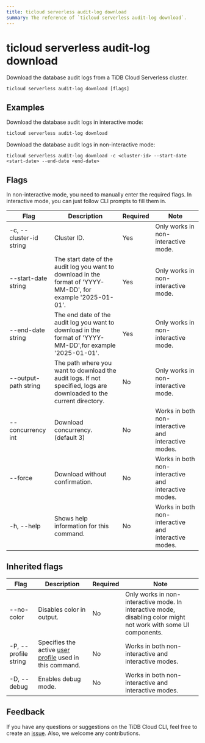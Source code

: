 ```yaml
---
title: ticloud serverless audit-log download
summary: The reference of `ticloud serverless audit-log download`.
---
```


# ticloud serverless audit-log download

Download the database audit logs from a TiDB Cloud Serverless cluster.

```shell
ticloud serverless audit-log download [flags]
```

## Examples

Download the database audit logs in interactive mode:

```shell
ticloud serverless audit-log download
```

Download the database audit logs in non-interactive mode:

```shell
ticloud serverless audit-log download -c <cluster-id> --start-date <start-date> --end-date <end-date>
```

## Flags

In non-interactive mode, you need to manually enter the required flags. In interactive mode, you can just follow CLI prompts to fill them in.

| Flag                    | Description                                                                                                         | Required | Note                                                 |
|-------------------------|---------------------------------------------------------------------------------------------------------------------|----------|------------------------------------------------------|
| -c, --cluster-id string | Cluster ID.                                                                                                         | Yes      | Only works in non-interactive mode.                  |
| --start-date string     | The start date of the audit log you want to download in the format of 'YYYY-MM-DD', for example '2025-01-01'.              | Yes      | Only works in non-interactive mode.                  |
| --end-date string       | The end date of the audit log you want to download in the format of 'YYYY-MM-DD',for example '2025-01-01'.                | Yes      | Only works in non-interactive mode.                  |
| --output-path string    | The path where you want to download the audit logs. If not specified, logs are downloaded to the current directory. | No       | Only works in non-interactive mode.                  |
| --concurrency int       | Download concurrency. (default 3)                                                                                   | No       | Works in both non-interactive and interactive modes. |
| --force                 | Download without confirmation.                                                                                      | No       | Works in both non-interactive and interactive modes. |
| -h, --help              | Shows help information for this command.                                                                            | No       | Works in both non-interactive and interactive modes. |

## Inherited flags

| Flag                 | Description                                                                                          | Required | Note                                                                                                             |
|----------------------|------------------------------------------------------------------------------------------------------|----------|------------------------------------------------------------------------------------------------------------------|
| --no-color           | Disables color in output.                                                                            | No       | Only works in non-interactive mode. In interactive mode, disabling color might not work with some UI components. |
| -P, --profile string | Specifies the active [user profile](/tidb-cloud/cli-reference.md#user-profile) used in this command. | No       | Works in both non-interactive and interactive modes.                                                             |
| -D, --debug          | Enables debug mode.                                                                                  | No       | Works in both non-interactive and interactive modes.                                                             |

## Feedback

If you have any questions or suggestions on the TiDB Cloud CLI, feel free to create an [issue](https://github.com/tidbcloud/tidbcloud-cli/issues/new/choose). Also, we welcome any contributions.
